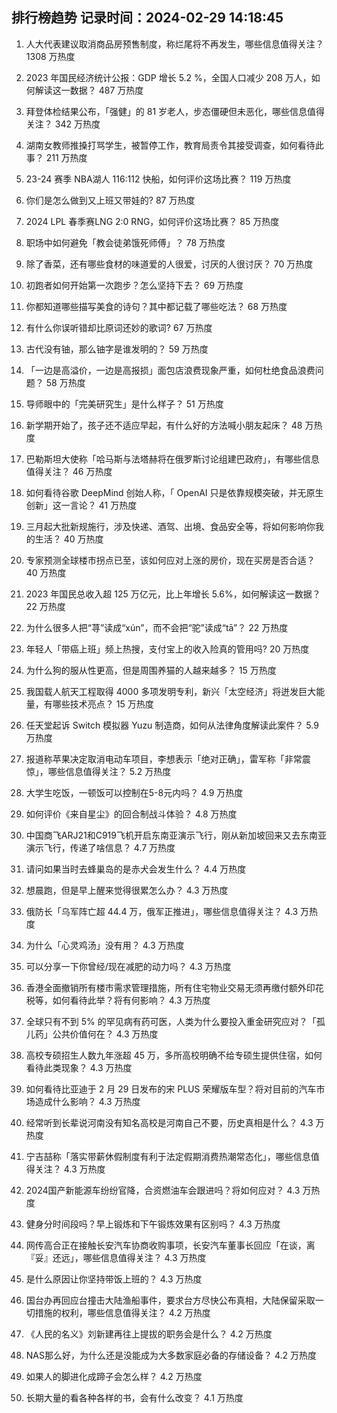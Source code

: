 
## 排行榜趋势 记录时间：2024-02-29 14:18:45
  
  1. 人大代表建议取消商品房预售制度，称烂尾将不再发生，哪些信息值得关注？ 1308 万热度
    
  2. 2023 年国民经济统计公报：GDP 增长 5.2 %，全国人口减少 208 万人，如何解读这一数据？ 487 万热度
    
  3. 拜登体检结果公布，「强健」的 81 岁老人，步态僵硬但未恶化，哪些信息值得关注？ 342 万热度
    
  4. 湖南女教师推搡打骂学生，被暂停工作，教育局责令其接受调查，如何看待此事？ 211 万热度
    
  5. 23-24 赛季 NBA湖人 116:112 快船，如何评价这场比赛？ 119 万热度
    
  6. 你们是怎么做到又上班又带娃的? 87 万热度
    
  7. 2024 LPL 春季赛LNG 2:0 RNG，如何评价这场比赛？ 85 万热度
    
  8. 职场中如何避免「教会徒弟饿死师傅」？ 78 万热度
    
  9. 除了香菜，还有哪些食材的味道爱的人很爱，讨厌的人很讨厌？ 70 万热度
    
  10. 初跑者如何开始第一次跑步？怎么坚持下去？ 69 万热度
    
  11. 你都知道哪些描写美食的诗句？其中都记载了哪些吃法？ 68 万热度
    
  12. 有什么你误听错却比原词还妙的歌词? 67 万热度
    
  13. 古代没有铀，那么铀字是谁发明的？ 59 万热度
    
  14. 「一边是高溢价，一边是高报损」面包店浪费现象严重，如何杜绝食品浪费问题？ 58 万热度
    
  15. 导师眼中的「完美研究生」是什么样子？ 51 万热度
    
  16. 新学期开始了，孩子还不适应早起，有什么好的方法喊小朋友起床？ 48 万热度
    
  17. 巴勒斯坦大使称「哈马斯与法塔赫将在俄罗斯讨论组建巴政府」，有哪些信息值得关注？ 46 万热度
    
  18. 如何看待谷歌 DeepMind 创始人称，「 OpenAI 只是依靠规模突破，并无原生创新」这一言论？ 41 万热度
    
  19. 三月起大批新规施行，涉及快递、酒驾、出境、食品安全等，将如何影响你我的生活？ 40 万热度
    
  20. 专家预测全球楼市拐点已至，该如何应对上涨的房价，现在买房是否合适？ 40 万热度
    
  21. 2023 年国民总收入超 125 万亿元，比上年增长 5.6%，如何解读这一数据？ 22 万热度
    
  22. 为什么很多人把“荨”读成“xún”，而不会把“驼”读成“tā”？ 22 万热度
    
  23. 年轻人「带癌上班」频上热搜，支付宝上的收入险真的管用吗? 20 万热度
    
  24. 为什么狗的服从性更高，但是周围养猫的人越来越多？ 15 万热度
    
  25. 我国载人航天工程取得 4000 多项发明专利，新兴「太空经济」将迸发巨大能量，有哪些技术亮点？ 15 万热度
    
  26. 任天堂起诉 Switch 模拟器 Yuzu 制造商，如何从法律角度解读此案件？ 5.9 万热度
    
  27. 报道称苹果决定取消电动车项目，李想表示「绝对正确」，雷军称「非常震惊」，哪些信息值得关注？ 5.2 万热度
    
  28. 大学生吃饭，一顿饭可以控制在5-8元内吗？ 4.9 万热度
    
  29. 如何评价《来自星尘》的回合制战斗体验？ 4.8 万热度
    
  30. 中国商飞ARJ21和C919飞机开启东南亚演示飞行，刚从新加坡回来又去东南亚演示飞行，传递了啥信息？ 4.7 万热度
    
  31. 请问如果当时去蜂巢岛的是赤犬会发生什么？ 4.4 万热度
    
  32. 想晨跑，但是早上醒来觉得很累怎么办？ 4.3 万热度
    
  33. 俄防长「乌军阵亡超 44.4 万，俄军正推进」，哪些信息值得关注？ 4.3 万热度
    
  34. 为什么「心灵鸡汤」没有用？ 4.3 万热度
    
  35. 可以分享一下你曾经/现在减肥的动力吗？ 4.3 万热度
    
  36. 香港全面撤销所有楼市需求管理措施，所有住宅物业交易无须再缴付额外印花税等，如何看待此举？将有何影响？ 4.3 万热度
    
  37. 全球只有不到 5% 的罕见病有药可医，人类为什么要投入重金研究应对？「孤儿药」公共价值何在？ 4.3 万热度
    
  38. 高校专硕招生人数九年涨超 45 万，多所高校明确不给专硕生提供住宿，如何看待此类现象？ 4.3 万热度
    
  39. 如何看待比亚迪于 2 月 29 日发布的宋 PLUS 荣耀版车型？将对目前的汽车市场造成什么影响？ 4.3 万热度
    
  40. 经常听到长辈说河南没有知名高校是河南自己不要，历史真相是什么？ 4.3 万热度
    
  41. 宁吉喆称「落实带薪休假制度有利于法定假期消费热潮常态化」，哪些信息值得关注？ 4.3 万热度
    
  42. 2024国产新能源车纷纷官降，合资燃油车会跟进吗？将如何应对？ 4.3 万热度
    
  43. 健身分时间段吗？早上锻炼和下午锻炼效果有区别吗？ 4.3 万热度
    
  44. 网传高合正在接触长安汽车协商收购事项，长安汽车董事长回应「在谈，离『妥』还远」，哪些信息值得关注？ 4.3 万热度
    
  45. 是什么原因让你坚持带饭上班的？ 4.3 万热度
    
  46. 国台办再回应台撞击大陆渔船事件，要求台方尽快公布真相，大陆保留采取一切措施的权利，哪些信息值得关注？ 4.2 万热度
    
  47. 《人民的名义》刘新建再往上提拔的职务会是什么？ 4.2 万热度
    
  48. NAS那么好，为什么还是没能成为大多数家庭必备的存储设备？ 4.2 万热度
    
  49. 如果人的脚进化成蹄子会怎么样？ 4.2 万热度
    
  50. 长期大量的看各种各样的书，会有什么改变？ 4.1 万热度
    
